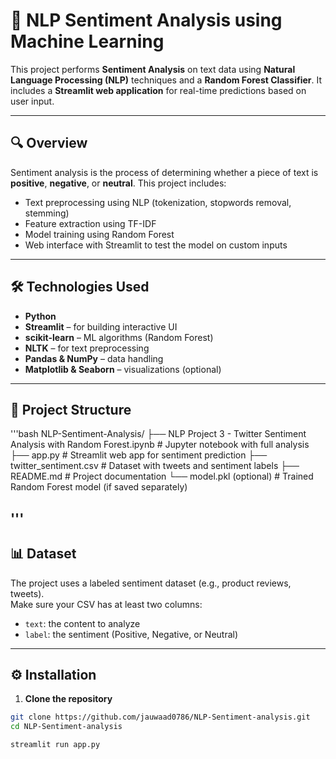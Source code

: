# 🧠 NLP Sentiment Analysis using Machine Learning

This project performs **Sentiment Analysis** on text data using **Natural Language Processing (NLP)** techniques and a **Random Forest Classifier**. It includes a **Streamlit web application** for real-time predictions based on user input.

---

## 🔍 Overview

Sentiment analysis is the process of determining whether a piece of text is **positive**, **negative**, or **neutral**. This project includes:

- Text preprocessing using NLP (tokenization, stopwords removal, stemming)
- Feature extraction using TF-IDF
- Model training using Random Forest
- Web interface with Streamlit to test the model on custom inputs

---

## 🛠️ Technologies Used

- **Python**
- **Streamlit** – for building interactive UI
- **scikit-learn** – ML algorithms (Random Forest)
- **NLTK** – for text preprocessing
- **Pandas & NumPy** – data handling
- **Matplotlib & Seaborn** – visualizations (optional)

---

## 📁 Project Structure
'''bash
NLP-Sentiment-Analysis/
├── NLP Project 3 - Twitter Sentiment Analysis with Random Forest.ipynb   # Jupyter notebook with full analysis
├── app.py                                                               # Streamlit web app for sentiment prediction
├── twitter_sentiment.csv                                               # Dataset with tweets and sentiment labels
├── README.md                                                            # Project documentation
└── model.pkl (optional)                                                 # Trained Random Forest model (if saved separately)

'''
---

## 📊 Dataset

The project uses a labeled sentiment dataset (e.g., product reviews, tweets).  
Make sure your CSV has at least two columns:

- `text`: the content to analyze
- `label`: the sentiment (Positive, Negative, or Neutral)

---

## ⚙️ Installation

1. **Clone the repository**
```bash
git clone https://github.com/jauwaad0786/NLP-Sentiment-analysis.git
cd NLP-Sentiment-analysis

streamlit run app.py

